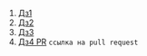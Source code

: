 1. [Дз1](https://github.com/ExToozy/java_intensive/pull/1)
2. [Дз2](https://github.com/ExToozy/java_intensive/pull/2)
3. [Дз3](https://github.com/ExToozy/java_intensive/pull/3)
4. [Дз4 PR](https://github.com/ExToozy/java_intensive/pull/4) `ссылка на pull request`
